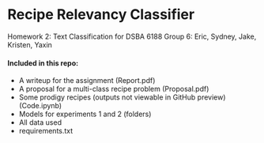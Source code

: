 # Recipe Relevancy Classifier
Homework 2: Text Classification for DSBA 6188
Group 6: Eric, Sydney, Jake, Kristen, Yaxin

#### Included in this repo:
- A writeup for the assignment (Report.pdf)
- A proposal for a multi-class recipe problem (Proposal.pdf)
- Some prodigy recipes (outputs not viewable in GitHub preview) (Code.ipynb)
- Models for experiments 1 and 2 (folders)
- All data used
- requirements.txt
